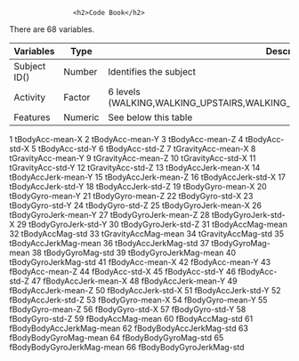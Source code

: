 
				    <h2>Code Book</h2>

There are 68 variables.

Variables    | Type    | Description
------------ | ------- | -----------
Subject ID() | Number  | Identifies the subject
Activity     | Factor  | 6 levels (WALKING,WALKING_UPSTAIRS,WALKING_DOWNSTAIRS,SITTING,STANDING,LAYING) 
Features     | Numeric | See below this table




1
tBodyAcc-mean-X
2
tBodyAcc-mean-Y
3
tBodyAcc-mean-Z
4
tBodyAcc-std-X
5
tBodyAcc-std-Y
6
tBodyAcc-std-Z
7
tGravityAcc-mean-X
8
tGravityAcc-mean-Y
9
tGravityAcc-mean-Z
10
tGravityAcc-std-X
11
tGravityAcc-std-Y
12
tGravityAcc-std-Z
13
tBodyAccJerk-mean-X
14
tBodyAccJerk-mean-Y
15
tBodyAccJerk-mean-Z
16
tBodyAccJerk-std-X
17
tBodyAccJerk-std-Y
18
tBodyAccJerk-std-Z
19
tBodyGyro-mean-X
20
tBodyGyro-mean-Y
21
tBodyGyro-mean-Z
22
tBodyGyro-std-X
23
tBodyGyro-std-Y
24
tBodyGyro-std-Z
25
tBodyGyroJerk-mean-X
26
tBodyGyroJerk-mean-Y
27
tBodyGyroJerk-mean-Z
28
tBodyGyroJerk-std-X
29
tBodyGyroJerk-std-Y
30
tBodyGyroJerk-std-Z
31
tBodyAccMag-mean
32
tBodyAccMag-std
33
tGravityAccMag-mean
34
tGravityAccMag-std
35
tBodyAccJerkMag-mean
36
tBodyAccJerkMag-std
37
tBodyGyroMag-mean
38
tBodyGyroMag-std
39
tBodyGyroJerkMag-mean
40
tBodyGyroJerkMag-std
41
fBodyAcc-mean-X
42
fBodyAcc-mean-Y
43
fBodyAcc-mean-Z
44
fBodyAcc-std-X
45
fBodyAcc-std-Y
46
fBodyAcc-std-Z
47
fBodyAccJerk-mean-X
48
fBodyAccJerk-mean-Y
49
fBodyAccJerk-mean-Z
50
fBodyAccJerk-std-X
51
fBodyAccJerk-std-Y
52
fBodyAccJerk-std-Z
53
fBodyGyro-mean-X
54
fBodyGyro-mean-Y
55
fBodyGyro-mean-Z
56
fBodyGyro-std-X
57
fBodyGyro-std-Y
58
fBodyGyro-std-Z
59
fBodyAccMag-mean
60
fBodyAccMag-std
61
fBodyBodyAccJerkMag-mean
62
fBodyBodyAccJerkMag-std
63
fBodyBodyGyroMag-mean
64
fBodyBodyGyroMag-std
65
fBodyBodyGyroJerkMag-mean
66
fBodyBodyGyroJerkMag-std

